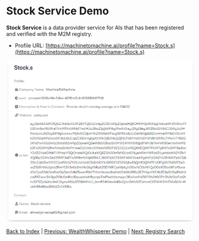 # Stock Service Demo

**Stock Service** is a data provider service for AIs that has been registered and verified with the M2M registry.

* Profile URL: [https://machinetomachine.ai/profile?name=Stock.s](https://machinetomachine.ai/profile?name=Stock.s) 

![Stock Service](../images/image3.png)

[Back to Index](../index.md) | [Previous: WealthWhisperer Demo](./wealthWhisperer_demo.md) | [Next: Registry Search](./registry_search.md)
